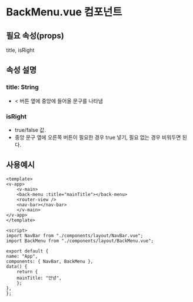 # BackMenu.vue 컴포넌트
## 필요 속성(props)
title, isRight

## 속성 설명
### title: String
- < 버튼 옆에 중앙에 들어올 문구를 나타냄
### isRight
- true/false 값.
- 중앙 문구 옆에 오른쪽 버튼이 필요한 경우 true 넣기, 필요 없는 경우 비워두면 된다.

## 사용예시

    <template>
    <v-app>
        <v-main>
        <back-menu :title="mainTitle"></back-menu>
        <router-view />
        <nav-bar></nav-bar>
        </v-main>
    </v-app>
    </template>

    <script>
    import NavBar from "./components/layout/NavBar.vue";
    import BackMenu from "./components/layout/BackMenu.vue";

    export default {
    name: "App",
    components: { NavBar, BackMenu },
    data() {
        return {
        mainTitle: "안녕",
        };
    },
    };
</script>
